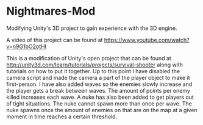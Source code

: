 # Nightmares-Mod
Modifying Unity's 3D project to gain experience with the 3D engine.

A video of this project can be found at https://www.youtube.com/watch?v=n9G1bO2otHI

This is a modification of Unity's open project that can be found at http://unity3d.com/learn/tutorials/projects/survival-shooter along with tutorials on how to put it together.  Up to this point I have disabled the camera script and made the camera a part of the player object to make it first-person.  I have also added waves so the enemies slowly increase and the player gets a break between waves.  The amount of points per enemy killed increases each wave.  A nuke has also been added to get players out of tight situations.  The nuke cannot spawn more than once per wave. The nuke spawns once the amount of enemies on that are on the map at a given moment in time reaches a certain threshold.
